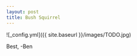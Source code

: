 ```yaml
---
layout: post
title: Bush Squirrel
---
```


![_config.yml]({{ site.baseurl }}/images/TODO.jpg)
&nbsp;&nbsp;&nbsp;&nbsp;&nbsp;&nbsp; 

Best,
-Ben






 
